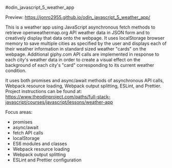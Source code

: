 #odin_javascript_5_weather_app

Preview: https://jonro2955.github.io/odin_javascript_5_weather_app/

This is a weather app using JavaScript asynchronous fetch methods to retrieve openweathermap.org API weather data in JSON form and to creatively display that data onto the webpage. It uses localStorage browser memory to save multiple cities as specified by the user and displays each of their weather information in standard sized weather "cards" on the webpage. Additional giphy.com API calls are implemented in response to each city's weather data in order to create a visual effect on the background of each city's "card" corresponding to its current weather condition. 

It uses both promises and async/await methods of asynchronous API calls, Webpack resource loading, Webpack output splitting, ESLint, and Prettier. Project instructions can be found at: https://www.theodinproject.com/paths/full-stack-javascript/courses/javascript/lessons/weather-app 

Focus areas:
* promises
* async/await
* fetch API calls
* localStorage
* ES6 modules and classes 
* Webpack resource loading
* Webpack output splitting
* ESLint and Prettier configuration
